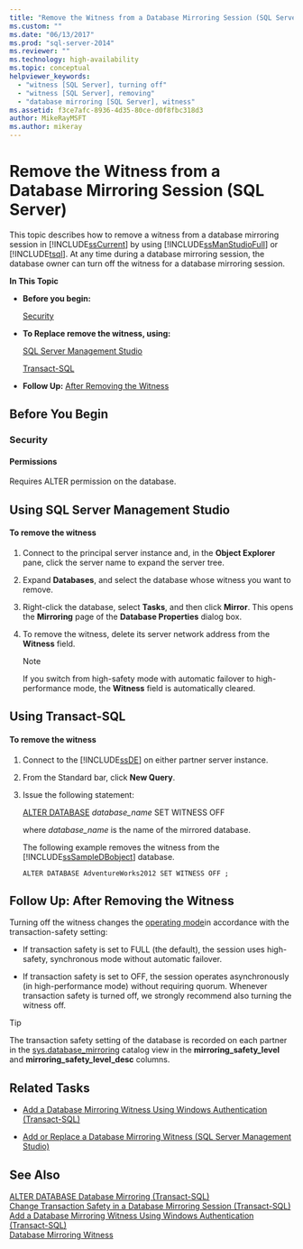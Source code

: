 ```yaml
---
title: "Remove the Witness from a Database Mirroring Session (SQL Server) | Microsoft Docs"
ms.custom: ""
ms.date: "06/13/2017"
ms.prod: "sql-server-2014"
ms.reviewer: ""
ms.technology: high-availability
ms.topic: conceptual
helpviewer_keywords: 
  - "witness [SQL Server], turning off"
  - "witness [SQL Server], removing"
  - "database mirroring [SQL Server], witness"
ms.assetid: f3ce7afc-8936-4d35-80ce-d0f8fbc318d3
author: MikeRayMSFT
ms.author: mikeray
---
```

# Remove the Witness from a Database Mirroring Session (SQL Server)
  This topic describes how to remove a witness from a database mirroring session in [!INCLUDE[ssCurrent](../../includes/sscurrent-md.md)] by using [!INCLUDE[ssManStudioFull](../../includes/ssmanstudiofull-md.md)] or [!INCLUDE[tsql](../../includes/tsql-md.md)]. At any time during a database mirroring session, the database owner can turn off the witness for a database mirroring session.  
  
 **In This Topic**  
  
-   **Before you begin:**  
  
     [Security](#Security)  
  
-   **To Replace remove the witness, using:**  
  
     [SQL Server Management Studio](#SSMSProcedure)  
  
     [Transact-SQL](#TsqlProcedure)  
  
-   **Follow Up:**  [After Removing the Witness](#FollowUp)  
  
##  <a name="BeforeYouBegin"></a> Before You Begin  
  
###  <a name="Security"></a> Security  
  
####  <a name="Permissions"></a> Permissions  
 Requires ALTER permission on the database.  
  
##  <a name="SSMSProcedure"></a> Using SQL Server Management Studio  
  
#### To remove the witness  
  
1.  Connect to the principal server instance and, in the **Object Explorer** pane, click the server name to expand the server tree.  
  
2.  Expand **Databases**, and select the database whose witness you want to remove.  
  
3.  Right-click the database, select **Tasks**, and then click **Mirror**. This opens the **Mirroring** page of the **Database Properties** dialog box.  
  
4.  To remove the witness, delete its server network address from the **Witness** field.  
  
    > [!NOTE]  
    >  If you switch from high-safety mode with automatic failover to high-performance mode, the **Witness** field is automatically cleared.  
  
##  <a name="TsqlProcedure"></a> Using Transact-SQL  
  
#### To remove the witness  
  
1.  Connect to the [!INCLUDE[ssDE](../../includes/ssde-md.md)] on either partner server instance.  
  
2.  From the Standard bar, click **New Query**.  
  
3.  Issue the following statement:  
  
     [ALTER DATABASE](/sql/t-sql/statements/alter-database-transact-sql-database-mirroring) *database_name* SET WITNESS OFF  
  
     where *database_name* is the name of the mirrored database.  
  
     The following example removes the witness from the [!INCLUDE[ssSampleDBobject](../../includes/sssampledbobject-md.md)] database.  
  
    ```  
    ALTER DATABASE AdventureWorks2012 SET WITNESS OFF ;  
    ```  
  
##  <a name="FollowUp"></a> Follow Up: After Removing the Witness  
 Turning off the witness changes the [operating mode](database-mirroring-operating-modes.md)in accordance with the transaction-safety setting:  
  
-   If transaction safety is set to FULL (the default), the session uses high-safety, synchronous mode without automatic failover.  
  
-   If transaction safety is set to OFF, the session operates asynchronously (in high-performance mode) without requiring quorum. Whenever transaction safety is turned off, we strongly recommend also turning the witness off.  
  
> [!TIP]  
>  The transaction safety setting of the database is recorded on each partner in the [sys.database_mirroring](/sql/relational-databases/system-catalog-views/sys-database-mirroring-transact-sql) catalog view in the **mirroring_safety_level** and **mirroring_safety_level_desc** columns.  
  
##  <a name="RelatedTasks"></a> Related Tasks  
  
-   [Add a Database Mirroring Witness Using Windows Authentication &#40;Transact-SQL&#41;](add-a-database-mirroring-witness-using-windows-authentication-transact-sql.md)  
  
-   [Add or Replace a Database Mirroring Witness &#40;SQL Server Management Studio&#41;](../database-mirroring/add-or-replace-a-database-mirroring-witness-sql-server-management-studio.md)  
  
## See Also  
 [ALTER DATABASE Database Mirroring &#40;Transact-SQL&#41;](/sql/t-sql/statements/alter-database-transact-sql-database-mirroring)   
 [Change Transaction Safety in a Database Mirroring Session &#40;Transact-SQL&#41;](change-transaction-safety-in-a-database-mirroring-session-transact-sql.md)   
 [Add a Database Mirroring Witness Using Windows Authentication &#40;Transact-SQL&#41;](add-a-database-mirroring-witness-using-windows-authentication-transact-sql.md)   
 [Database Mirroring Witness](database-mirroring-witness.md)  
  
  
